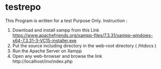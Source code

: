 # testrepo
This Program is written for a test Purpose Only.
Instruction :
1. Download and install xampp from this Link
	https://www.apachefriends.org/xampp-files/7.3.31/xampp-windows-x64-7.3.31-3-VC15-installer.exe
2. Put the source including directory in the web-root directory ( <xampp install directory>/htdocs )
3. Run the Apache Server on Xampp
4. Open any web-browser and browse the link 
		http://localhost/inv/index.php
		
